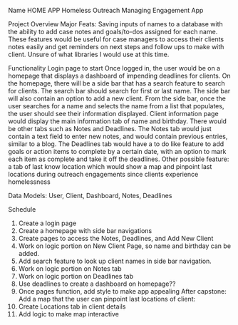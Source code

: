 Name
HOME APP
Homeless Outreach Managing Engagement App

Project Overview
Major Feats: Saving inputs of names to a database with the ability to add case notes and goals/to-dos assigned for each name. These features would be useful for case managers to access their clients notes easily and get reminders on next steps and follow ups to make with client. 
Unsure of what libraries I would use at this time.

Functionality
Login page to start
Once logged in, the user would be on a homepage that displays a dashboard of impending deadlines for clients. 
On the homepage, there will be a side bar that has a search feature to search for clients. The search bar should search for first or last name. 
The side bar will also contain an option to add a new client. 
From the side bar, once the user searches for a name and selects the name from a list that populates, the user should see their information displayed. 
Client information page would display the main information tab of name and birthday. There would be other tabs such as Notes and Deadlines. The Notes tab would just contain a text field to enter new notes, and would contain previous entries, similar to a blog. The Deadlines tab would have a to do like feature to add goals or action items to complete by a certain date, with an option to mark each item as complete and take it off the deadlines. 
Other possible feature: a tab of last know location which would show a map and pinpoint last locations during outreach engagements since clients experience homelessness

Data Models:
User,
Client,
Dashboard,
Notes,
Deadlines

Schedule
1. Create a login page
2. Create a homepage with side bar navigations
3. Create pages to access the Notes, Deadlines, and Add New Client
4. Work on logic portion on New Client Page, so name and birthday can be added.
5. Add search feature to look up client names in side bar navigation. 
6. Work on logic portion on Notes tab
7. Work on logic portion on Deadlines tab
8. Use deadlines to create a dashboard on homepage??
9. Once pages function, add style to make app appealing
After capstone: 
Add a map that the user can pinpoint last locations of client:
10. Create Locations tab in client details
11. Add logic to make map interactive

